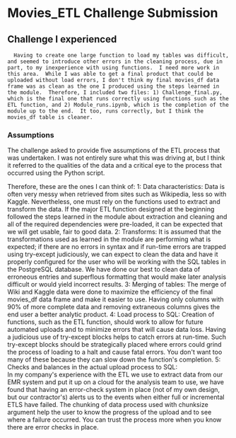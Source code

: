 # Movies_ETL Challenge Submission
## Challenge I experienced
      Having to create one large function to load my tables was difficult, and seemed to introduce other errors in the cleaning process, due in part, to my inexperience with using functions.  I need more work in this area.  While I was able to get a final product that could be uploaded without load errors, I don't think my final movies_df data frame was as clean as the one I produced using the steps learned in the module.  Therefore, I included two files: 1) Challenge_final.py, which is the final one that runs correctly using functions such as the ETL function, and 2) Module_runs.ipynb, which is the completion of the module up to the end.  It too, runs correctly, but I think the movies_df table is cleaner.

### Assumptions
The challenge asked to provide five assumptions of the ETL process that was undertaken.  I was not entirely sure what this was driving at, but I think it referred to the qualities of the data and a critical eye to the process that occurred using the Python script. 

Therefore, these are the ones I can think of:
1: Data characteristics:
        Data is often very messy when retrieved from sites such as Wikipedia, less so with Kaggle. Nevertheless, one must rely on the functions used to extract and transform the data. If the major ETL function designed at the beginning followed the steps learned in the module about extraction and cleaning and all of the required dependencies were pre-loaded, it can be expected that we will get usable, fair to good data.
2: Transforms:
        It is assumed that the transformations used as learned in the module are performing what is expected; if there are no errors in syntax and if run-time errors are trapped using try-except judiciously, we can expect to clean the data and have it properly configured for the user who will be working with the SQL tables in the PostgreSQL database.  We have done our best to clean data of erroneous entries and superflous formatting that would make later analysis difficult or would yield incorrect results.
3: Merging of tables:
        The merge of Wiki and Kaggle data were done to maximize the efficiency of the final movies_df data frame and make it easier to use. Having only columns with 90% of more complete data and removing extraneous columns gives the end user a better analytic product.
4: Load process to SQL:
        Creation of functions, such as the ETL function, should work to allow for future automated uploads and to minimize errors that will cause data loss.  Having a judicious use of try-except blocks helps to catch errors at run-time.  Such try-except blocks should be strategically placed where errors could grind the process of loading to a halt and cause fatal errors.  You don't want too many of these because they can slow down the function's completion.
5: Checks and balances in the actual upload process to SQL:        
      In my company's experience with the ETL we use to extract data from our EMR system and put it up on a cloud for the analysis team to use, we have found that having an error-check system in place (not of my own design, but our contractor's) alerts us to the events when either full or incremental ETLS have failed.  The chunking of data process used with chunksize argument help the user to know the progress of the upload and to see where a failure occurred.  You can trust the process more when you know there are error checks in place.
